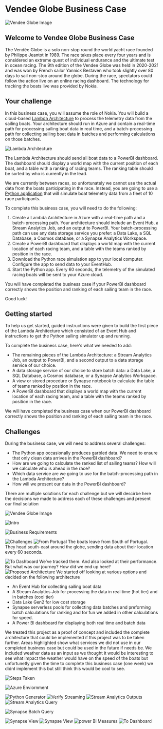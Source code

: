 # Vendee Globe Business Case

![Vendee Globe Image](https://github.com/GrainneKennedy/VendeeGlobeBusinessCase/blob/main/Intro2.png?raw=true)

## Welcome to Vendee Globe Business Case

The Vendée Globe is a solo non-stop round the world yacht
race founded by Philippe Jeantot in 1989. The race takes place
every four years and is considered an extreme quest of
individual endurance and the ultimate test in ocean racing.
The 9th edition of the Vendee Globe was held in 2020-2021
and was won by French sailor Yannick Bestaven who took
slightly over 80 days to sail non-stop around the globe.
During the race, spectators could follow the action live on an
online racing dashboard. The technology for tracking the boats
live was provided by Nokia.

## Your challenge

In this business case, you will assume the role of Nokia. You will build a cloud-based [Lambda Architecture](https://en.wikipedia.org/wiki/Lambda_architecture) to process the telemetry data from the sailing boats. Your architecture should run in Azure and contain a real-time path for processing sailing boat data in real time, and a batch-processing path for collecting sailing boat data in batches and performing calculations on those batches. 

![Lambda Architecture](https://github.com/GrainneKennedy/VendeeGlobeBusinessCase/blob/main/lambda_architecture.png?raw=true)

The Lambda Architecture should send all boat data to a PowerBI dashboard. The dashboard should display a world map with the current position of each boat, and a table with a ranking of racing teams. The ranking table should be sorted by who is currently in the lead. 

We are currently between races, so unfortunately we cannot use the actual data from the boats participating in the race. Instead, you are going to use a [Python application](./race_simulator.py) that will simulate boat telemetry data from a fleet of 10 race participants. 

To complete this business case, you will need to do the following:

1. Create a Lambda Architecture in Azure with a real-time path and a batch-processing path. Your architecture should include an Event Hub, a Stream Analytics Job, and an output to PowerBI. Your batch-processing path can use any data storage service you prefer: a Data Lake, a SQL Database, a Cosmos database, or a Synapse Analytics Workspace.
2. Create a PowerBI dashboard that displays a world map with the current location of each racing team, and a table with the teams ranked by position in the race.
3. Download the Python race simulation app to your local computer. Configure the app to send data to your EventHub.
4. Start the Python app. Every 60 seconds, the telemetry of the simulated racing boats will be sent to your Azure cloud.

You will have completed the business case if your PowerBI dashboard correctly shows the position and ranking of each sailing team in the race.

Good luck!

## Getting started

To help us get started, guided instructions were given to build the first piece of the Lambda Architecture which consisted of an Event Hub and instructions to get the Python sailing simulator up and running. 

To complete the business case, here's what we needed to add:

* The remaining pieces of the Lambda Architecture: a Stream Analytics Job, an output to PowerBI, and a second output to a data storage service of our choice.
* A data storage service of our choice to store batch data: a Data Lake, a SQL Database, a Cosmos database, or a Synapse Analytics Workspace.
* A view or stored procedure or Synapse notebook to calculate the table of teams ranked by position in the race.
* A PowerBI dashboard that displays a world map with the current location of each racing team, and a table with the teams ranked by position in the race.

We will have completed the business case when our PowerBI dashboard correctly shows the position and ranking of each sailing team in the race. 

## Challenges

During the business case, we will need to address several challenges:

* The Python app occasionally produces garbled data. We need to ensure that only clean data arrives in the PowerBI dashboard? 
* How are we going to calculate the ranked list of sailing teams? How will we calculate who is ahead in the race?
* Which data service are we going to use for the batch-processing path in the Lambda Architecture?
* How will we present our data in the PowerBI dashboard?

There are multiple solutions for each challenge but we will descirbe here the decisions we made to address each of these challenges and present our final solution

![Vendee Globe Image](https://github.com/GrainneKennedy/VendeeGlobeBusinessCase/blob/main/Intro2.png?raw=true)
 
![Intro](https://github.com/GrainneKennedy/VendeeGlobeBusinessCase/blob/main/intro.png?raw=true)

![Business Requirements](https://github.com/GrainneKennedy/VendeeGlobeBusinessCase/blob/main/requirements.png?raw=true)

![Challenges](https://github.com/GrainneKennedy/VendeeGlobeBusinessCase/blob/main/Challenges.png?raw=true)
![From Portugal](https://github.com/GrainneKennedy/VendeeGlobeBusinessCase/blob/main/from_portugal.png?raw=true)
The boats leave from South of Portugal. They head south-east around the globe, sending data about their location every 60 seconds. 


![To Dashboard](https://github.com/GrainneKennedy/VendeeGlobeBusinessCase/blob/main/dashboard.png?raw=true)
We’ve tracked them. And also looked at their performance. But what was our journey? How did we end up here? 
![Proposed Architecture](https://github.com/GrainneKennedy/VendeeGlobeBusinessCase/blob/main/architecture.png?raw=true)
We started off looking at various options and decided on the following architecture

* An Event Hub for collecting sailing boat data
* A Stream Analytics Job for processing the data in real time (hot tier) and in batches (cool tier)
* Data Lake Gen2 for low cost storage
* Synapse serverless pools for collecting data batches and preforming batch calculations for ranking and for fun we added in other calculations for speed.
* A Power BI dashboard for displaying both real time and batch data

We treated this project as a proof of concept and included the complete architecture that could be implemented if this project was to be taken further. Areas highlighted show what services we did not use in our completed business case but could be used in the future if needs be. We included weather data as an input as we thought it would be interesting to see what impact the weather would have on the speed of the boats but unfortunetly given the time to complete this business case (one week) we didnt implement this but still think this would be cool to see.

![Steps Taken](https://github.com/GrainneKennedy/VendeeGlobeBusinessCase/blob/main/steps.png?raw=true)

![Azure Enviornment](https://github.com/GrainneKennedy/VendeeGlobeBusinessCase/blob/main/environment.png?raw=true)

![Python Generator](https://github.com/GrainneKennedy/VendeeGlobeBusinessCase/blob/main/generator.png?raw=true)
![Verify Streaming](https://github.com/GrainneKennedy/VendeeGlobeBusinessCase/blob/main/eventhub.png?raw=true)
![Stream Analytics Outputs](https://github.com/GrainneKennedy/VendeeGlobeBusinessCase/blob/main/outputs.png?raw=true)
![Stream Analytics Query](https://github.com/GrainneKennedy/VendeeGlobeBusinessCase/blob/main/queryoutputs.png?raw=true)

![Synapse Batch Query](https://github.com/GrainneKennedy/VendeeGlobeBusinessCase/blob/main/batch.png?raw=true)

![Synapse View](https://github.com/GrainneKennedy/VendeeGlobeBusinessCase/blob/main/stats.png?raw=true)
![Synapse View](https://github.com/GrainneKennedy/VendeeGlobeBusinessCase/blob/main/rank.png?raw=true)
![power Bi Measures](https://github.com/GrainneKennedy/VendeeGlobeBusinessCase/blob/main/measures.png?raw=true)
![To Dashboard](https://github.com/GrainneKennedy/VendeeGlobeBusinessCase/blob/main/dashboard.png?raw=true)

